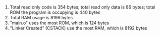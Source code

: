 1. Total read only code is 354 bytes; total read only data is 86 bytes; total ROM the program is occupying is 440 bytes
2. Total RAM usage is 8196 bytes
3. "main.o" uses the most ROM, which is 124 bytes
4. "Linker Created" (CSTACK) use the most RAM, which is 8192 bytes